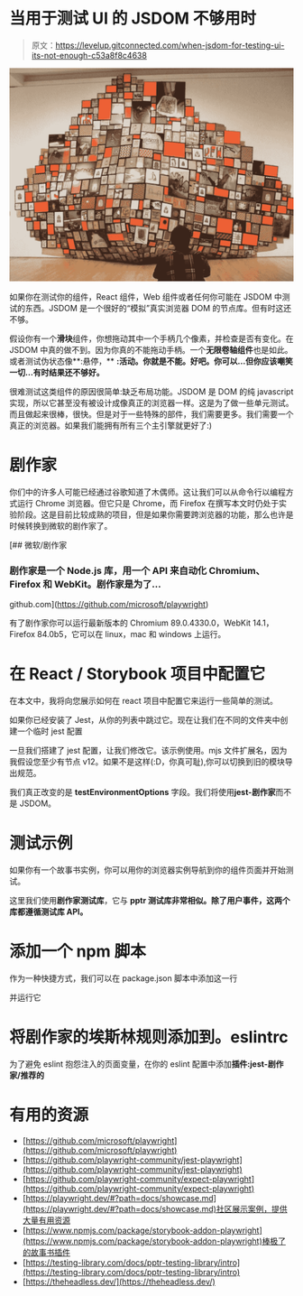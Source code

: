# 当用于测试 UI 的 JSDOM 不够用时

> 原文：<https://levelup.gitconnected.com/when-jsdom-for-testing-ui-its-not-enough-c53a8f8c4638>

![](img/891382eb4ac54a6d968e3b03cef2ba4e.png)

如果你在测试你的组件，React 组件，Web 组件或者任何你可能在 JSDOM 中测试的东西。JSDOM 是一个很好的“模拟”真实浏览器 DOM 的节点库。但有时这还不够。

假设你有一个**滑块**组件，你想拖动其中一个手柄几个像素，并检查是否有变化。在 JSDOM 中真的做不到。因为你真的不能拖动手柄。一个**无限卷轴组件**也是如此。或者测试伪状态像**:悬停，** **:活动。你就是不能。好吧。你可以…但你应该嘲笑一切…有时结果还不够好。**

很难测试这类组件的原因很简单:缺乏布局功能。JSDOM 是 DOM 的纯 javascript 实现，所以它甚至没有被设计成像真正的浏览器一样。这是为了做一些单元测试。而且做起来很棒，很快。但是对于一些特殊的部件，我们需要更多。我们需要一个真正的浏览器。如果我们能拥有所有三个主引擎就更好了:)

# 剧作家

你们中的许多人可能已经通过谷歌知道了木偶师。这让我们可以从命令行以编程方式运行 Chrome 浏览器。但它只是 Chrome，而 Firefox 在撰写本文时仍处于实验阶段。这是目前比较成熟的项目，但是如果你需要跨浏览器的功能，那么也许是时候转换到微软的剧作家了。

[](https://github.com/microsoft/playwright) [## 微软/剧作家

### 剧作家是一个 Node.js 库，用一个 API 来自动化 Chromium、Firefox 和 WebKit。剧作家是为了…

github.com](https://github.com/microsoft/playwright) 

有了剧作家你可以运行最新版本的 Chromium 89.0.4330.0，WebKit 14.1，Firefox 84.0b5，它可以在 linux，mac 和 windows 上运行。

# **在 React / Storybook 项目中配置它**

在本文中，我将向您展示如何在 react 项目中配置它来运行一些简单的测试。

如果你已经安装了 Jest，从你的列表中跳过它。现在让我们在不同的文件夹中创建一个临时 jest 配置

一旦我们搭建了 jest 配置，让我们修改它。该示例使用。mjs 文件扩展名，因为我假设您至少有节点 v12。如果不是这样(:D，你真可耻),你可以切换到旧的模块导出规范。

我们真正改变的是 **testEnvironmentOptions** 字段。我们将使用**jest-剧作家**而不是 JSDOM。

# **测试示例**

如果你有一个故事书实例，你可以用你的浏览器实例导航到你的组件页面并开始测试。

这里我们使用**剧作家测试库**，它与 **pptr 测试库非常相似。除了用户事件，这两个库都遵循测试库 API。**

# **添加一个 npm 脚本**

作为一种快捷方式，我们可以在 package.json 脚本中添加这一行

并运行它

# **将剧作家的埃斯林规则添加到。eslintrc**

为了避免 eslint 抱怨注入的页面变量，在你的 eslint 配置中添加**插件:jest-剧作家/推荐的**

# **有用的资源**

*   [https://github.com/microsoft/playwright](https://github.com/microsoft/playwright)
*   [https://github.com/playwright-community/jest-playwright](https://github.com/playwright-community/jest-playwright)
*   [https://github.com/playwright-community/expect-playwright](https://github.com/playwright-community/expect-playwright)
*   [https://playwright.dev/#?path=docs/showcase.md](https://playwright.dev/#?path=docs/showcase.md)社区展示案例，提供大量有用资源
*   [https://www.npmjs.com/package/storybook-addon-playwright](https://www.npmjs.com/package/storybook-addon-playwright)棒极了的故事书插件
*   [https://testing-library.com/docs/pptr-testing-library/intro](https://testing-library.com/docs/pptr-testing-library/intro)
*   [https://theheadless.dev/](https://theheadless.dev/)